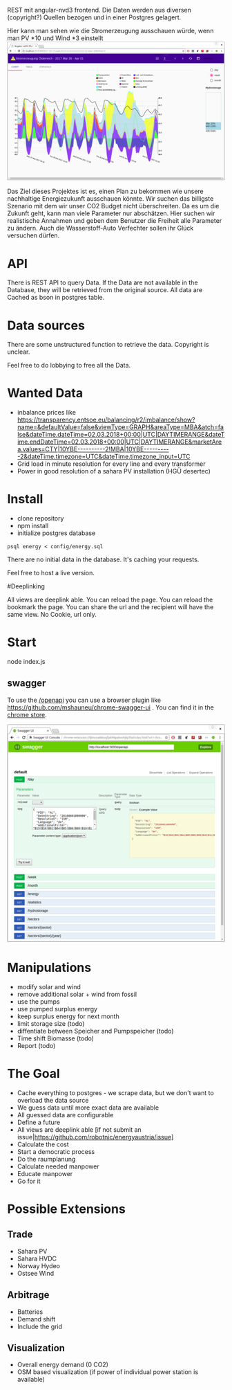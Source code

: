 REST mit angular-nvd3 frontend. 
Die Daten werden aus diversen (copyright?) Quellen bezogen und in einer Postgres gelagert. 

Hier kann man sehen wie die Stromerzeugung ausschauen würde, wenn man PV *10 und Wind *3 einstellt
![modified chart](https://raw.githubusercontent.com/robotnic/energieaustria/master/doc/screenshots/energyaustriaexmaplechart.png)

Das Ziel dieses Projektes ist es, einen Plan zu bekommen wie unsere nachhaltige Energiezukunft ausschauen könnte.
Wir suchen das billigste Szenario mit dem wir unser CO2 Budget nicht überschreiten.
Da es um die Zukunft geht, kann man viele Parameter nur abschätzen.
Hier suchen wir realistische Annahmen und geben dem Benutzer die Freiheit alle Parameter zu ändern.
Auch die Wasserstoff-Auto Verfechter sollen ihr Glück versuchen dürfen.

# API
There is REST API to query Data.
If the Data are not available in the Database, they will be retrieved from the original source.
All data are Cached as bson in postgres table.


# Data sources
There are some unstructured function to retrieve the data. Copyright is unclear.

Feel free to do lobbying to free all the Data.

# Wanted Data
* inbalance prices like https://transparency.entsoe.eu/balancing/r2/imbalance/show?name=&defaultValue=false&viewType=GRAPH&areaType=MBA&atch=false&dateTime.dateTime=02.03.2018+00:00|UTC|DAYTIMERANGE&dateTime.endDateTime=02.03.2018+00:00|UTC|DAYTIMERANGE&marketArea.values=CTY|10YBE----------2!MBA|10YBE----------2&dateTime.timezone=UTC&dateTime.timezone_input=UTC
* Grid load in minute resolution for every line and every transformer 
* Power in good resolution of a sahara PV installation (HGÜ desertec)

# Install
* clone repository
* npm install
* initialize postgres database

```
psql energy < config/energy.sql
```
There are no initial data in the database. It's caching your requests.

Feel free to host a live version.

#Deeplinking

All views are deeplink able.
You can reload the page.
You can reload the bookmark the page.
You can share the url and the recipient will have the same view.
No Cookie, url only.

# Start
node index.js

## swagger
To use the [/openapi](http://localhost:3000/openapi) you can use a browser plugin like
https://github.com/mshauneu/chrome-swagger-ui .
You can find it in the 
[chrome store](https://chrome.google.com/webstore/detail/swagger-ui-console/ljlmonadebogfjabhkppkoohjkjclfai?utm_source=chrome-app-launcher-info-dialog).

![swagger](https://raw.githubusercontent.com/robotnic/energieaustria/master/doc/screenshots/swagger.png)

# Manipulations

* modify solar and wind
* remove additional solar + wind from fossil
* use the pumps
* use pumped surplus energy
* keep surplus energy for next month
* limit storage size (todo)
* diffentiate between Speicher and Pumpspeicher (todo)
* Time shift Biomasse (todo)
* Report (todo)

# The Goal
* Cache everything to postgres - we scrape data, but we don't want to overload the data source
* We guess data until more exact data are available
* All guessed data are configurable
* Define a future
* All views are deeplink able [if not submit an issue|https://github.com/robotnic/energyaustria/issue]
* Calculate the cost
* Start a democratic process
* Do the raumplanung
* Calculate needed manpower
* Educate manpower
* Go for it

# Possible Extensions
## Trade
* Sahara PV
* Sahara HVDC
* Norway Hydeo
* Ostsee Wind
## Arbitrage
* Batteries
* Demand shift
* Include the grid
## Visualization
* Overall energy demand (0 CO2)
* OSM based visualization (if power of individual power station is available)
